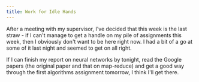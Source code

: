 ```yaml
---
title: Work for Idle Hands
---
```

After a meeting with my supervisor, I've decided that this week is the last straw - if I can't manage to get a handle on my pile of assignments this week, then I obviously don't want to be here right now. I had a bit of a go at some of it last night and seemed to get on all right.

If I can finish my report on neural networks by tonight, read the Google papers (the original paper and that on map-reduce) and get a good way through the first algorithms assignment tomorrow, I think I'll get there.
